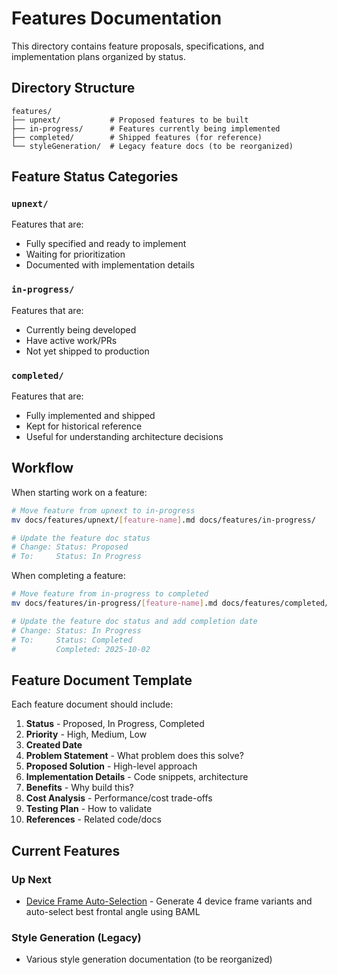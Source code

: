 # Features Documentation

This directory contains feature proposals, specifications, and implementation plans organized by status.

## Directory Structure

```
features/
├── upnext/           # Proposed features to be built
├── in-progress/      # Features currently being implemented
├── completed/        # Shipped features (for reference)
└── styleGeneration/  # Legacy feature docs (to be reorganized)
```

## Feature Status Categories

### `upnext/`
Features that are:
- Fully specified and ready to implement
- Waiting for prioritization
- Documented with implementation details

### `in-progress/`
Features that are:
- Currently being developed
- Have active work/PRs
- Not yet shipped to production

### `completed/`
Features that are:
- Fully implemented and shipped
- Kept for historical reference
- Useful for understanding architecture decisions

## Workflow

When starting work on a feature:

```bash
# Move feature from upnext to in-progress
mv docs/features/upnext/[feature-name].md docs/features/in-progress/

# Update the feature doc status
# Change: Status: Proposed
# To:     Status: In Progress
```

When completing a feature:

```bash
# Move feature from in-progress to completed
mv docs/features/in-progress/[feature-name].md docs/features/completed/

# Update the feature doc status and add completion date
# Change: Status: In Progress
# To:     Status: Completed
#         Completed: 2025-10-02
```

## Feature Document Template

Each feature document should include:

1. **Status** - Proposed, In Progress, Completed
2. **Priority** - High, Medium, Low
3. **Created Date**
4. **Problem Statement** - What problem does this solve?
5. **Proposed Solution** - High-level approach
6. **Implementation Details** - Code snippets, architecture
7. **Benefits** - Why build this?
8. **Cost Analysis** - Performance/cost trade-offs
9. **Testing Plan** - How to validate
10. **References** - Related code/docs

## Current Features

### Up Next
- [Device Frame Auto-Selection](./upnext/device-frame-auto-selection.md) - Generate 4 device frame variants and auto-select best frontal angle using BAML

### Style Generation (Legacy)
- Various style generation documentation (to be reorganized)
